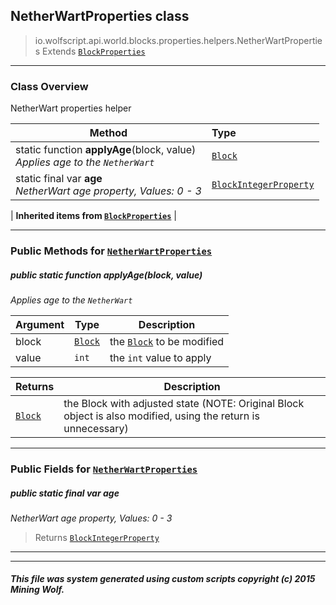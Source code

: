 ## NetherWartProperties __class__

>io.wolfscript.api.world.blocks.properties.helpers.NetherWartProperties
>Extends [`BlockProperties`](BlockProperties.md)

---

### Class Overview

NetherWart properties helper

Method | Type   
--- | :--- 
static function __applyAge__(block, value) <br> _Applies age to the `NetherWart`_ | [`Block`](../../Block.md)
static final var __age__ <br> _NetherWart age property, Values: 0 - 3_ | [`BlockIntegerProperty`](../BlockIntegerProperty.md)
 |
__Inherited items from [`BlockProperties`](BlockProperties.md)__ |





---


### Public Methods for [`NetherWartProperties`](NetherWartProperties.md)

##### <a id='applyage'></a>public static function __applyAge__(block, value)

_Applies age to the `NetherWart`_

Argument | Type | Description  
--- | --- | --- 
block | [`Block`](../../Block.md) | the [`Block`](../../Block.md) to be modified
value | `int` | the `int` value to apply

Returns | Description
--- | --- 
[`Block`](../../Block.md) | the Block with adjusted state (NOTE: Original Block object is also modified, using the return is unnecessary)


---

### Public Fields for [`NetherWartProperties`](NetherWartProperties.md)

##### <a id='age'></a>public static final var __age__

_NetherWart age property, Values: 0 - 3_

>Returns
>  [`BlockIntegerProperty`](../BlockIntegerProperty.md)

---


---


##### This file was system generated using custom scripts copyright (c) 2015 Mining Wolf.
	

